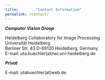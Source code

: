 ```yaml
---
title:        "Contact Information"
permalink: /contact/
---
```

<div class="post-list">
<h5 style="margin-top: 2px;margin-bottom: 0px">Computer Vision Group</h5>
<p>Heidelberg Collaboratory for Image Processing<br />
Universität Heidelberg<br />
Berliner Str. 43 D-69120 Heidelberg, Germany<br />
E-mail: uta.buechler(at)iwr.uni-heidelberg.de</p>
</div>

<div class="post-list">
<h5 style="margin-top: 2px;margin-bottom: 0px">Privat</h5>
<p>E-mail: utabuechler(at)web.de</p>
</div>


